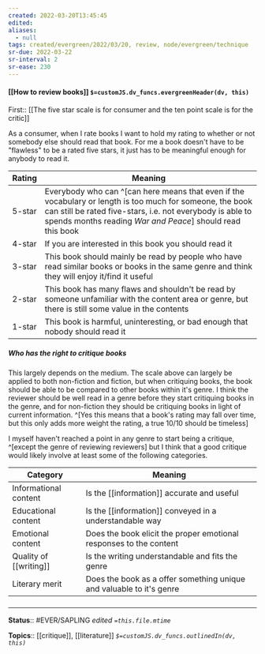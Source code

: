 ```yaml
---
created: 2022-03-20T13:45:45 
edited: 
aliases:
  - null
tags: created/evergreen/2022/03/20, review, node/evergreen/technique
sr-due: 2022-03-22
sr-interval: 2
sr-ease: 230
---
```


#### [[How to review books]] `$=customJS.dv_funcs.evergreenHeader(dv, this)`

First:: [[The five star scale is for consumer and the ten point scale is for the critic]]

As a consumer, when I rate books I want to hold my rating to whether or not somebody else should read that book. 
For me a book doesn't have to be "flawless" to be a rated five stars, it just has to be meaningful enough for anybody to read it.

| Rating | Meaning                                                                                                                                                                                                                              |
| ------ | ------------------------------------------------------------------------------------------------------------------------------------------------------------------------------------------------------------------------------------ |
| 5-star | Everybody who can ^[can here means that even if the vocabulary or length is too much for someone, the book can still be rated five-stars, i.e. not everybody is able to spends months reading *War and Peace*] should read this book |
| 4-star | If you are interested in this book you should read it                                                                                                                                                                                |
| 3-star | This book should mainly be read by people who have read similar books or books in the same genre and think they will enjoy it/find it useful                                                                                         |
| 2-star | This book has many flaws and shouldn't be read by someone unfamiliar with the content area or genre, but there is still some value in the contents |
| 1-star | This book is harmful, uninteresting, or bad enough that nobody should read it                                                                                                                                                        |

##### Who has the right to critique books
This largely depends on the medium. The scale above can largely be applied to both non-fiction and fiction, but when critiquing books, the book should be able to be compared to other books within it's genre. I think the reviewer should be well read in a genre before they start critiquing books in the genre, and for non-fiction they should be critiquing books in light of current information. 
^[Yes this means that a book's rating may fall over time, but this only adds more weight the rating, a true 10/10 should be timeless]

I myself haven't reached a point in any genre to start being a critique, ^[except the genre of reviewing reviewers] but I think that a good critique would likely involve at least some of the following categories.

| Category              | Meaning                                                              |
| --------------------- | -------------------------------------------------------------------- |
| Informational content | Is the [[information]] accurate and useful                               |
| Educational content   | Is the [[information]] conveyed in a understandable way                  |
| Emotional content     | Does the book elicit the proper emotional responses to the content   |
| Quality of [[writing]]    | Is the writing understandable and fits the genre                     |
| Literary merit        | Does the book as a offer something unique and valuable to it's genre |

### <hr class="footnote"/>

**Status**:: #EVER/SAPLING 
*edited `=this.file.mtime`*

**Topics**:: [[critique]], [[literature]]
*`$=customJS.dv_funcs.outlinedIn(dv, this)`*
